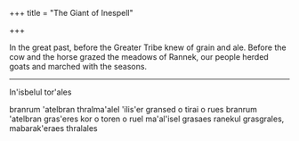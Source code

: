 +++
title = "The Giant of Inespell"

+++

In the great past, before the Greater Tribe knew of grain and ale. Before the
cow and the horse grazed the meadows of Rannek, our people herded goats and
marched with the seasons.

---

In'isbelul tor'ales

branrum 'atelbran thralma'alel 'ilis'er gransed o tirai o rues
branrum 'atelbran gras'eres kor o toren o ruel
ma'al'isel grasaes ranekul grasgrales, mabarak'eraes thralales

